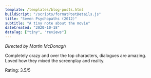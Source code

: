 ```yaml
---
template: /templates/blog-posts.html
buildScript: "/scripts/formatPostDetails.js"
title: "Seven Psychopaths (2012)"
subtitle: "A tiny note about the movie"
dateCreated: "2020-10-18"
dataTag: ["tiny", "reviews"]
---
```


_Directed by Martin McDonagh_

Completely crazy and over the top characters, dialogues are amazing. Loved how they mixed the screenplay and reality.

Rating: 3.5/5
